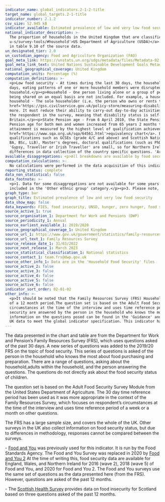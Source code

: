 ```yaml
---
indicator_name: global_indicators.2-1-2-title
target_name: global_targets.2-1-title
indicator_number: 2.1.2
csv_size: 52.945 kB
indicator_available: Estimated prevalence of low and very low food security in households in the United Kingdom
national_indicator_description: >-
  The proportion of households in the United Kingdom that are classified and having low or very low food security. The questions used are based on a suite of food security questions developed by the <a href='https://www.ers.usda.gov/topics/food-nutrition-assistance/food-security-in-the-
  u-s/survey-tools/#household'>US Department of Agriculture (USDA)</a>. Questions are asked of the ‘last 30 days'. This is an important difference to the UN metadata and other UK measures of food insecurity, which use questions based on ‘the last 12 months’. The question set is presented
  in table 9.10 of the source data.
un_designated_tier: 2.0
un_custodian_agency: Food and Agriculture Organization (FAO)
goal_meta_link: https://unstats.un.org/sdgs/metadata/files/Metadata-02-01-02.pdf
goal_meta_link_text: United Nations Sustainable Development Goals Metadata (PDF 426 KB)
national_geographical_coverage: United Kingdom
computation_units: Percentage (%)
computation_definitions: >-
  <p>Low food security - At times during the last 30 days, the household reduced the quality, variety, and desirability of their diets, but the quantity of food intake and normal eating patterns were not substantially disrupted.</p><p>Very low food security - At times during the last 30
  days, eating patterns of one or more household members were disrupted and food intake reduced because the household lacked money and other resources for food.</p><p> Age - Where age is reported, this refers to the age of the person who is considered to be the head of the
  household.</p><p>Household - One person living alone or a group of people (not necessarily related) living at the same address. These people share cooking facilities and share a living room, sitting room, or dining area, but it is clear who the head of the household is.</p><p>Households
  being shared on an equal basis are not included. For example, a house shared by a group of professionals is not included. However, households where adult children are living with their parents or where there are lodgers, but the owner lives in the household are included.</p><p>Head of
  household - The sole householder (i.e. the person who owns or rents the accommodation). Or, if there are multiple householders, the person with the highest personal income from all sources. Or, if multiple householders have the same income, the eldest.</p><p>Disability Status - The <a
  href='https://gss.civilservice.gov.uk/policy-store/measuring-disability-for-the-equality-act-2010'>(GSS) harmonised "core" definition</a> identifies a person as disabled if they have a physical or mental health condition or illness that has lasted or is expected to last 12 months or
  more. It must reduce their ability to carry-out day-to-day activities. It is important to note that a person who has a long-term illness that does not reduce their ability to carry-out day- to-day activities is not disabled under the definition. The GSS harmonised questions are asked of
  the respondent in the survey, meaning that disability status is self-reported. The GSS definition is designed to reflect the definitions that appear in legal terms in the Disability Discrimination Act 1995 (DDA) for Northern Ireland and the 2010 Equality Act for Great
  Britain.</p><p>State Pension age - From 6 April 2010, the State Pension age has been increasing gradually for women, and since December 2018 has been increasing for both men and women. The data for 2019/20 were collected throughout the financial year 2019/20, during which the State
  Pension age for both men and women increased from 65 years 2 months to 65 years 8 months. The data for 2020/21 were collected throughout the financial year 2020/21, during which the State Pension age for both men and women increased to 66 years.</p><p>Highest qualification - Educational
  attainment is measured by the highest level of qualification achieved. England, Wales and Northern Ireland use a range from Entry Level to Level 8. Scottish qualifications use a range from 1 to 12, but have been converted to the England, Wales and Northern Ireland system using an <a
  href='https://www.sqa.org.uk/sqa/64561.html'>equivalency chart</a>. Entry level includes qualifications such as Entry Level Awards and Entry Level Functional Skills.  Level 1 includes qualifications such as GCSEs (grades 1-3/G-D) and Scottish National 4 qualifications. Level 2 includes
  qualifications such as GCSEs (grade 4/C and above) and Scottish National 5 qualifications. Level 3  includes qualifications such as A levels and Scottish Highers. Level 4 or higher covers a range of further education and university qualifications, including undergraduate degrees (such as
  BA, BSc, LLB), Master's degrees, doctoral qualifications (such as PhDs), most professional medical qualifications and PGCEs. No reported qualifications covers qualifications where the exact type or level could not be established during the interview.</p><p>Ethnic group - Sample sizes for
  'Gypsy, Traveller or Irish Traveller' are small, so for Northern Ireland, 'Irish Traveller' is included in 'Other ethnic group'. For England, Wales and Scotland, 'Gypsy or Irish Traveller' is included in 'White'. It is not possible to disaggregate Mixed/multiple ethnic group due to
  differences in data collection of the country specific questions. 'Arab' has been included in 'Other ethnic group' due to small sample sizes.</p>
available_disaggregations: <p>All breakdowns are available by food security level. The source dataset also gives data for high and moderate food security.</p><p>Age - The age group of the head of the household. Whether the head of household is above or below State Pension age is also available in 'Tenure by age'. Number of adults above and below State Pension age for households without children is also available in the source dataset. </p><p> Age group – Whether the head of household is working age or State Pension age. Age group by Tenure is available.</p><p>Sex – Sex is not shown here as data are collected at the household level. However, some data on sex is available in the source data for single adult households without children.</p><p>Country and Region – Country and region of residence. Region is only available when England is selected for Country.</p><p>Ethnic group and Ethnicity – Ethnic group and (for the Asian/Asian British ethnic group) Ethnicity of the head of the household.</p><p>Highest qualification – the highest qualification level of the head of the household.</p><p>Household composition breakdowns – These give the presence or absence of key groups (children, adults over the State Pension age, disabled adults, and unemployed adults under State Pension age). 'Household composition – disabled adults', also gives the number of disabled adults present.</p><p>Number of adults and Number of children – these are only available when 'Household composition – children present' is selected.</p><p>State support – This relates to the household being in receipt of any state support. Further breakdowns of State support are available in the source data. </p><p>Tenure – Tenure is available in conjunction with Age group.</p><p>Total Household gross weekly income - This includes all income for the household.</p>
computation_calculations: >-
  No calculations were performed in the data acquisition of this indicator as appropriate data was readily available in the final format specified by this indicator. For insight into the details of potential calculations please refer to the original source metadata or source contact.
reporting_status: complete
data_non_statistical: false
data_footnote: >-
  <p>1. Data for some disaggregations are not available for some years due to small sample sizes (Less than 100).</p><p>2. For respondents in Great Britain, 'Gypsy or Irish traveller ' is included in the 'White' ethnic category. For Northern Ireland respondents, 'Irish traveller' is
  included in the 'Other ethnic group' category.</p><p>3. Please note, the State Pension age for men and women differs between 2019/20 and 2020/21 and so cannot be directly compared.
graph_type: bar
graph_title: Estimated prevalence of low and very low food security
data_show_map: false
data_keywords: FIES, food insecurity, UNSD, hunger, zero hunger, food security
source_active_1: true
source_organisation_1: Department for Work and Pensions (DWP)
source_periodicity_1: Annual
source_earliest_available_1: 2019/2020
source_geographical_coverage_1: United Kingdom
source_url_1: https://www.gov.uk/government/statistics/family-resources-survey-financial-year-2020-to-2021
source_url_text_1: Family Resources Survey
source_release_date_1: 31/03/2022
source_next_release_1: March 2023
source_statistical_classification_1: National statistics
source_contact_1: team.frs@dwp.gov.uk
source_other_info_1: Data are in the 'Household Food Security' files
source_active_2: false
source_active_3: false
source_active_4: false
source_active_5: false
source_active_6: false
indicator_sort_order: 02-01-02
other_info: >-
  <p>It should be noted that the Family Resources Survey (FRS) Household Food Security questions cover the 30 days prior to interview, not the previous 12 months, as is the case in many other surveys. Direct comparisons cannot be made between these data and those based on questions asked
  of a 12 month period.The question set is based on the Adult Food Security Survey Module from the United States Department of Agriculture. The 30 day time reference period has been used as it was more appropriate in the context of the Family Resources Survey, which focuses on respondent’s
  circumstances at the time of the interview and uses time reference period of a week or a month on other questions.</p><p>The USDA set of questions is very similar to the FIES (Food Insecurity Experience Scale) set, which is used for international comparisons.</p><p>Questions on food
  security are answered by the person in the household who knows the most about food purchasing and preparation. There are a range of questions, asking about the adults within the household. The questions do not directly ask about the food security status of children.</p><p>Further
  information on the questions posed can be found in the 'Guidance' and table 9.10 tabs of the source data, and in the Background Information & Methodology.</p><p> This indicator is being used as an approximation of the UN SDG Indicator. Where possible, we will work to identify or develop
  UK data to meet the global indicator specification. This indicator has been identified in collaboration with topic experts.
---
```

<p>The data presented in the chart and table are from the Department for Work and Pension’s Family Resources Survey (FRS), which uses questions asked of the past 30 days. A new series of questions was added to the 2019/20 FRS on the topic of food security.  This series of questions is asked of the person in the household who knows the most about food purchasing and preparation. There are a range of questions, asking about the household,adults within the household, and the person answering the questions. The questions do not directly ask about the food security status of children. </p><p>The question set is based on the Adult Food Security Survey Module from the United States Department of Agriculture. The 30 day time reference period has been used as it was more appropriate in the context of the Family Resources Survey, which focuses on respondent’s circumstances at the time of the interview and uses time reference period of a week or a month on other questions.</p><p> The FRS has a large sample size, and covers the whole of the UK. Other surveys in the UK also collect information on food security status, but due to differences in methodology, responses cannot be compared between the surveys.</p><p>- <a href='https://www.food.gov.uk/research/food-and-you'>Food and You</a> was previously used for this indicator. It is run by the Food Standards Agency. The Food and You Survey was replaced in 2020 by <a href='https://www.food.gov.uk/research/food-and-you-2/food-and-you-2-wave-1'>Food and You 2</a>  At the time of writing this, food security data are available for England, Wales, and Northern Ireland for 2016 (wave 2), 2018 (wave 5) of Food and You, and 2020 for Food and You 2. The Food and You surveys use the same set of questions as the data presented here (from the FRS). However, questions are asked of the past 12 months.</p><p>- The <a href='https://www.gov.scot/publications/scottish-health-survey-2019-summary-report/pages/8/'>Scottish Health Survey</a> provides data on food insecurity for Scotland based on three questions asked of the past 12 months.</p><p>
